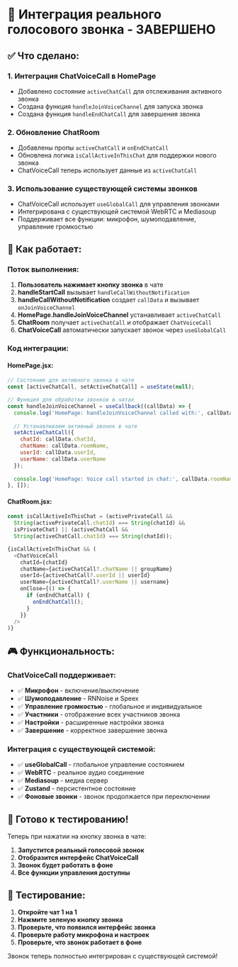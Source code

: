 # 🎯 Интеграция реального голосового звонка - ЗАВЕРШЕНО

## ✅ **Что сделано:**

### 1. **Интеграция ChatVoiceCall в HomePage**
- Добавлено состояние `activeChatCall` для отслеживания активного звонка
- Создана функция `handleJoinVoiceChannel` для запуска звонка
- Создана функция `handleEndChatCall` для завершения звонка

### 2. **Обновление ChatRoom**
- Добавлены пропы `activeChatCall` и `onEndChatCall`
- Обновлена логика `isCallActiveInThisChat` для поддержки нового звонка
- ChatVoiceCall теперь использует данные из `activeChatCall`

### 3. **Использование существующей системы звонков**
- ChatVoiceCall использует `useGlobalCall` для управления звонками
- Интегрирована с существующей системой WebRTC и Mediasoup
- Поддерживает все функции: микрофон, шумоподавление, управление громкостью

## 🔧 **Как работает:**

### **Поток выполнения:**
1. **Пользователь нажимает кнопку звонка** в чате
2. **handleStartCall** вызывает `handleCallWithoutNotification`
3. **handleCallWithoutNotification** создает `callData` и вызывает `onJoinVoiceChannel`
4. **HomePage.handleJoinVoiceChannel** устанавливает `activeChatCall`
5. **ChatRoom** получает `activeChatCall` и отображает `ChatVoiceCall`
6. **ChatVoiceCall** автоматически запускает звонок через `useGlobalCall`

### **Код интеграции:**

#### **HomePage.jsx:**
```javascript
// Состояние для активного звонка в чате
const [activeChatCall, setActiveChatCall] = useState(null);

// Функция для обработки звонков в чатах
const handleJoinVoiceChannel = useCallback((callData) => {
  console.log('HomePage: handleJoinVoiceChannel called with:', callData);
  
  // Устанавливаем активный звонок в чате
  setActiveChatCall({
    chatId: callData.chatId,
    chatName: callData.roomName,
    userId: callData.userId,
    userName: callData.userName
  });
  
  console.log('HomePage: Voice call started in chat:', callData.roomName);
}, []);
```

#### **ChatRoom.jsx:**
```javascript
const isCallActiveInThisChat = (activePrivateCall && 
  String(activePrivateCall.chatId) === String(chatId) && 
  isPrivateChat) || (activeChatCall && 
  String(activeChatCall.chatId) === String(chatId));

{isCallActiveInThisChat && (
  <ChatVoiceCall
    chatId={chatId}
    chatName={activeChatCall?.chatName || groupName}
    userId={activeChatCall?.userId || userId}
    userName={activeChatCall?.userName || username}
    onClose={() => {
      if (onEndChatCall) {
        onEndChatCall();
      }
    }}
  />
)}
```

## 🎮 **Функциональность:**

### **ChatVoiceCall поддерживает:**
- ✅ **Микрофон** - включение/выключение
- ✅ **Шумоподавление** - RNNoise и Speex
- ✅ **Управление громкостью** - глобальное и индивидуальное
- ✅ **Участники** - отображение всех участников звонка
- ✅ **Настройки** - расширенные настройки звонка
- ✅ **Завершение** - корректное завершение звонка

### **Интеграция с существующей системой:**
- ✅ **useGlobalCall** - глобальное управление состоянием
- ✅ **WebRTC** - реальное аудио соединение
- ✅ **Mediasoup** - медиа сервер
- ✅ **Zustand** - персистентное состояние
- ✅ **Фоновые звонки** - звонок продолжается при переключении

## 🚀 **Готово к тестированию!**

Теперь при нажатии на кнопку звонка в чате:
1. **Запустится реальный голосовой звонок**
2. **Отобразится интерфейс ChatVoiceCall**
3. **Звонок будет работать в фоне**
4. **Все функции управления доступны**

## 🧪 **Тестирование:**

1. **Откройте чат 1 на 1**
2. **Нажмите зеленую кнопку звонка**
3. **Проверьте, что появился интерфейс звонка**
4. **Проверьте работу микрофона и настроек**
5. **Проверьте, что звонок работает в фоне**

Звонок теперь полностью интегрирован с существующей системой!



